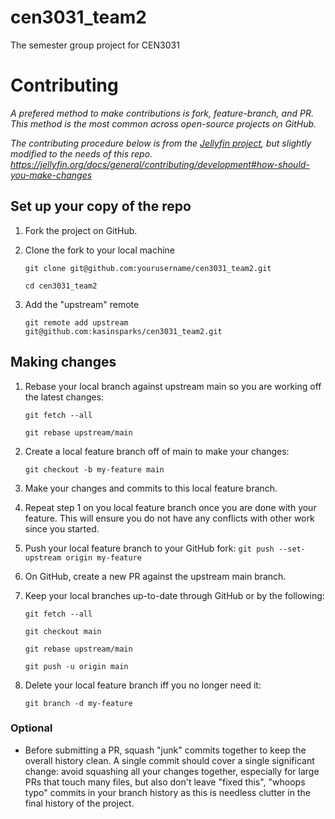 # cen3031_team2
The semester group project for CEN3031

# Contributing
*A prefered method to make contributions is fork, feature-branch, and PR. This method is the most common across open-source projects on GitHub.*

*The contributing procedure below is from the [Jellyfin project](https://github.com/jellyfin), but slightly modified to the needs of this repo. https://jellyfin.org/docs/general/contributing/development#how-should-you-make-changes*

## Set up your copy of the repo

1. Fork the project on GitHub.
2. Clone the fork to your local machine

    `git clone git@github.com:yourusername/cen3031_team2.git`

    `cd cen3031_team2`

3. Add the "upstream" remote
    
    `git remote add upstream git@github.com:kasinsparks/cen3031_team2.git`

## Making changes

1. Rebase your local branch against upstream main so you are working off the latest changes:

    `git fetch --all`

    `git rebase upstream/main`

2. Create a local feature branch off of main to make your changes:

    `git checkout -b my-feature main`

3. Make your changes and commits to this local feature branch.

4. Repeat step 1 on you local feature branch once you are done with your feature. This will ensure you do not have any conflicts with other work since you started.

5. Push your local feature branch to your GitHub fork:
    `git push --set-upstream origin my-feature`

6. On GitHub, create a new PR against the upstream main branch.

7. Keep your local branches up-to-date through GitHub or by the following:

    `git fetch --all`

    `git checkout main`

    `git rebase upstream/main`

    `git push -u origin main`

8. Delete your local feature branch iff you no longer need it:

    `git branch -d my-feature`

### Optional

* Before submitting a PR, squash "junk" commits together to keep the overall history clean. A single commit should cover a single significant change: avoid squashing all your changes together, especially for large PRs that touch many files, but also don't leave "fixed this", "whoops typo" commits in your branch history as this is needless clutter in the final history of the project.

